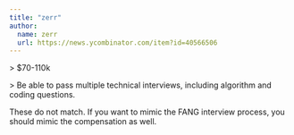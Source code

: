```yaml
---
title: "zerr"
author:
  name: zerr
  url: https://news.ycombinator.com/item?id=40566506
---
```

&gt; $70-110k

&gt; Be able to pass multiple technical interviews, including algorithm and coding questions.

These do not match. If you want to mimic the FANG interview process, you should mimic the compensation as well.
